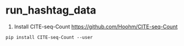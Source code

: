 # run_hashtag_data

1. Install CITE-seq-Count 
https://github.com/Hoohm/CITE-seq-Count
```
pip install CITE-seq-Count --user 
```

